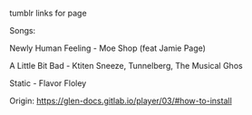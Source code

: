 tumblr links for page


Songs:

Newly Human Feeling - Moe Shop (feat Jamie Page)

A Little Bit Bad  - Ktiten Sneeze, Tunnelberg, The Musical Ghos

Static - Flavor Floley



Origin:
https://glen-docs.gitlab.io/player/03/#how-to-install
